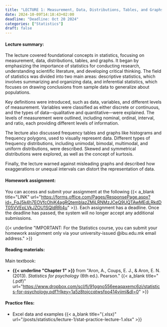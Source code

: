 ```yaml
---
title: "LECTURE 1: Measurement, Data, Distributions, Tables, and Graphs"
date: 2024-10-09T14:18:43+02:00
deadline: "Deadline: Oct 20 2024"
categories: ["Statistics"]
draft: false
---
```


#### Lecture summary:

The lecture covered foundational concepts in statistics, focusing on measurement, data, distributions, tables, and graphs. It began by emphasizing the importance of statistics for conducting research, understanding scientific literature, and developing critical thinking. The field of statistics was divided into two main areas: descriptive statistics, which involves summarizing and organizing data, and inferential statistics, which focuses on drawing conclusions from sample data to generalize about populations.

Key definitions were introduced, such as data, variables, and different levels of measurement. Variables were classified as either discrete or continuous, and the types of data—qualitative and quantitative—were explained. The levels of measurement were outlined, including nominal, ordinal, interval, and ratio, each providing different levels of information.

The lecture also discussed frequency tables and graphs like histograms and frequency polygons, used to visually represent data. Different types of frequency distributions, including unimodal, bimodal, multimodal, and uniform distributions, were described. Skewed and symmetrical distributions were explored, as well as the concept of kurtosis.

Finally, the lecture warned against misleading graphs and described how exaggerations or unequal intervals can distort the representation of data.

#### Homework assignment:

You can access and submit your assignment at the following {{< a_blank title="LINK" url="https://forms.office.com/Pages/ResponsePage.aspx?id=_FqJ5k4h7EOVfcOhjK4agRQtemblazZMjLRNMzJCeQ9UQTAwMEdLRkdDT05VVEpLVkJZOU1SQldRRi4u" >}}. Each assignment has a deadline. Once the deadline has passed, the system will no longer accept any additional submissions.

{{< underline "IMPORTANT: For the Statistics course, you can submit your homework assignment only via your university-issued @ibu.edu.mk email address." >}}

#### Reading materials:

Main textbook:

* **{{< underline "Chapter 1" >}}** from "Aron, A., Coups, E. J., & Aron, E. N. (2013). *Statistics for psychology* (6th ed.). Pearson." {{< a_blank title="(.pdf)" url="https://www.dropbox.com/scl/fi/91ggno556eeaqaxemc6zi/statistics-for-psychology.pdf?rlkey=1a5z8tojccqtwsfpo414vjiml&dl=0" >}}

<!-- * Supplementary textbook:

* **{{< underline "Chapter 1" >}}** from "Howitt, D., & Cramer, D. (2014). *Introduction to statistics in psychology: With SPSS* (6th Edition). Pearson." {{< a_blank title="(.pdf)" url="https://www.dropbox.com/scl/fi/dvzq58xf7gr3lymcsvosh/introduction-to-statistics-in-psychology-with-spss.pdf?rlkey=8ftmcwuj31rz7zxbi211s950u&dl=0" >}} -->

#### Practice files:

* Excel data and examples {{< a_blank title="(.xlsx)" url="/posts/statistics/lecture-1/stat-practice-lecture-1.xlsx" >}}
